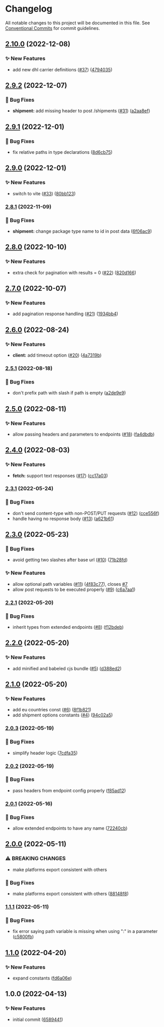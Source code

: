 # Changelog

All notable changes to this project will be documented in this file. See
[Conventional Commits](https://conventionalcommits.org) for commit guidelines.

## [2.10.0](https://github.com/myparcelnl/js-sdk/compare/v2.9.2...v2.10.0) (2022-12-08)


### :sparkles: New Features

* add new dhl carrier definitions ([#37](https://github.com/myparcelnl/js-sdk/issues/37)) ([4794035](https://github.com/myparcelnl/js-sdk/commit/4794035943b35b68394c0e11f45d9cd4e1be49d9))

## [2.9.2](https://github.com/myparcelnl/js-sdk/compare/v2.9.1...v2.9.2) (2022-12-07)


### :bug: Bug Fixes

* **shipment:** add missing header to post /shipments ([#31](https://github.com/myparcelnl/js-sdk/issues/31)) ([a2aa8ef](https://github.com/myparcelnl/js-sdk/commit/a2aa8efba47c3a758eb30c35f155dfe95e72034d))

## [2.9.1](https://github.com/myparcelnl/js-sdk/compare/v2.9.0...v2.9.1) (2022-12-01)


### :bug: Bug Fixes

* fix relative paths in type declarations ([8d6cb75](https://github.com/myparcelnl/js-sdk/commit/8d6cb75dd613a8cefa5df5bca264271b4caab349))

## [2.9.0](https://github.com/myparcelnl/js-sdk/compare/v2.8.1...v2.9.0) (2022-12-01)


### :sparkles: New Features

* switch to vite ([#33](https://github.com/myparcelnl/js-sdk/issues/33)) ([80bb123](https://github.com/myparcelnl/js-sdk/commit/80bb12313c99549b31ad70da453c88fe1b8f0c5a))

### [2.8.1](https://github.com/myparcelnl/js-sdk/compare/v2.8.0...v2.8.1) (2022-11-09)


### :bug: Bug Fixes

* **shipment:** change package type name to id in post data ([6f06ac9](https://github.com/myparcelnl/js-sdk/commit/6f06ac90a45a81a357b8515ecc7ece0d308b3f88))

## [2.8.0](https://github.com/myparcelnl/js-sdk/compare/v2.7.0...v2.8.0) (2022-10-10)


### :sparkles: New Features

* extra check for pagination with results = 0 ([#22](https://github.com/myparcelnl/js-sdk/issues/22)) ([820d166](https://github.com/myparcelnl/js-sdk/commit/820d166c8ae8d57340b6a36099f626c5ef6d674f))

## [2.7.0](https://github.com/myparcelnl/js-sdk/compare/v2.6.0...v2.7.0) (2022-10-07)


### :sparkles: New Features

* add pagination response handling ([#21](https://github.com/myparcelnl/js-sdk/issues/21)) ([1934bb4](https://github.com/myparcelnl/js-sdk/commit/1934bb412ff308035bb3990cadffb482aff0d8d1))

## [2.6.0](https://github.com/myparcelnl/js-sdk/compare/v2.5.1...v2.6.0) (2022-08-24)


### :sparkles: New Features

* **client:** add timeout option ([#20](https://github.com/myparcelnl/js-sdk/issues/20)) ([4a7319b](https://github.com/myparcelnl/js-sdk/commit/4a7319b118b6d7a9d59c1858438cc8c3d1500e17))

### [2.5.1](https://github.com/myparcelnl/js-sdk/compare/v2.5.0...v2.5.1) (2022-08-18)


### :bug: Bug Fixes

* don't prefix path with slash if path is empty ([a2de9e9](https://github.com/myparcelnl/js-sdk/commit/a2de9e9ca782dabe237f3372e1f512869f191b2a))

## [2.5.0](https://github.com/myparcelnl/js-sdk/compare/v2.4.0...v2.5.0) (2022-08-11)


### :sparkles: New Features

* allow passing headers and parameters to endpoints ([#18](https://github.com/myparcelnl/js-sdk/issues/18)) ([fa4dbdb](https://github.com/myparcelnl/js-sdk/commit/fa4dbdb294719176c99f12bf89a997a6a66ca43b))

## [2.4.0](https://github.com/myparcelnl/js-sdk/compare/v2.3.1...v2.4.0) (2022-08-03)


### :sparkles: New Features

* **fetch:** support text responses ([#17](https://github.com/myparcelnl/js-sdk/issues/17)) ([cc17a03](https://github.com/myparcelnl/js-sdk/commit/cc17a03274b7f070b380aedbf769e3e73056176b))

### [2.3.1](https://github.com/myparcelnl/js-sdk/compare/v2.3.0...v2.3.1) (2022-05-24)


### :bug: Bug Fixes

* don't send content-type with non-POST/PUT requests ([#12](https://github.com/myparcelnl/js-sdk/issues/12)) ([cce556f](https://github.com/myparcelnl/js-sdk/commit/cce556f19d9d442cbc831c33df4106b906e5609c))
* handle having no response body ([#13](https://github.com/myparcelnl/js-sdk/issues/13)) ([a621b61](https://github.com/myparcelnl/js-sdk/commit/a621b6128911ef8e6b9063bf3f18ef9f1322f4e7))

## [2.3.0](https://github.com/myparcelnl/js-sdk/compare/v2.2.1...v2.3.0) (2022-05-23)


### :bug: Bug Fixes

* avoid getting two slashes after base url ([#10](https://github.com/myparcelnl/js-sdk/issues/10)) ([71b28fd](https://github.com/myparcelnl/js-sdk/commit/71b28fdd864312bd192b8e55b7777a3fae2b6e74))


### :sparkles: New Features

* allow optional path variables ([#11](https://github.com/myparcelnl/js-sdk/issues/11)) ([4f83c77](https://github.com/myparcelnl/js-sdk/commit/4f83c77e657ffbd96b223332221d2919de23860f)), closes [#7](https://github.com/myparcelnl/js-sdk/issues/7)
* allow post requests to be executed properly ([#9](https://github.com/myparcelnl/js-sdk/issues/9)) ([c6a7aa1](https://github.com/myparcelnl/js-sdk/commit/c6a7aa1342db2d83cd2f2170d92a1f5ddb497a33))

### [2.2.1](https://github.com/myparcelnl/js-sdk/compare/v2.2.0...v2.2.1) (2022-05-20)


### :bug: Bug Fixes

* inherit types from extended endpoints ([#8](https://github.com/myparcelnl/js-sdk/issues/8)) ([f12bdeb](https://github.com/myparcelnl/js-sdk/commit/f12bdeb769fd4e54749e5b4676a13ff86de7d9ca))

## [2.2.0](https://github.com/myparcelnl/js-sdk/compare/v2.1.0...v2.2.0) (2022-05-20)


### :sparkles: New Features

* add minified and babeled cjs bundle ([#5](https://github.com/myparcelnl/js-sdk/issues/5)) ([d388ed2](https://github.com/myparcelnl/js-sdk/commit/d388ed225702df17c2c77bf029e27b4d12f503a9))

## [2.1.0](https://github.com/myparcelnl/js-sdk/compare/v2.0.3...v2.1.0) (2022-05-20)


### :sparkles: New Features

* add eu countries const ([#6](https://github.com/myparcelnl/js-sdk/issues/6)) ([8f1b821](https://github.com/myparcelnl/js-sdk/commit/8f1b821cab9c9c2d291776786799b6b4acf5f689))
* add shipment options constants ([#4](https://github.com/myparcelnl/js-sdk/issues/4)) ([94c02a5](https://github.com/myparcelnl/js-sdk/commit/94c02a57ce85f2c75221632ae502f7399516f93e))

### [2.0.3](https://github.com/myparcelnl/js-sdk/compare/v2.0.2...v2.0.3) (2022-05-19)


### :bug: Bug Fixes

* simplify header logic ([7cdfa35](https://github.com/myparcelnl/js-sdk/commit/7cdfa355f4a0b38c0b2cec0cdbee7b78330a505b))

### [2.0.2](https://github.com/myparcelnl/js-sdk/compare/v2.0.1...v2.0.2) (2022-05-19)


### :bug: Bug Fixes

* pass headers from endpoint config properly ([f85ad12](https://github.com/myparcelnl/js-sdk/commit/f85ad12906055a024825c870f3580b29c91f193b))

### [2.0.1](https://github.com/myparcelnl/js-sdk/compare/v2.0.0...v2.0.1) (2022-05-16)


### :bug: Bug Fixes

* allow extended endpoints to have any name ([72240cb](https://github.com/myparcelnl/js-sdk/commit/72240cb1b8047ca26871f9a1a7470dbfdb5e8b4b))

## [2.0.0](https://github.com/myparcelnl/js-sdk/compare/v1.1.1...v2.0.0) (2022-05-11)


### ⚠ BREAKING CHANGES

* make platforms export consistent with others

### :bug: Bug Fixes

* make platforms export consistent with others ([88148f8](https://github.com/myparcelnl/js-sdk/commit/88148f8e627fe2470e5efd7898c69dcbaa7163cd))

### [1.1.1](https://github.com/myparcelnl/js-sdk/compare/v1.1.0...v1.1.1) (2022-05-11)


### :bug: Bug Fixes

* fix error saying path variable is missing when using ":" in a parameter ([c5800fb](https://github.com/myparcelnl/js-sdk/commit/c5800fb47649547e0bea2269c39dc71fa8794d42))

## [1.1.0](https://github.com/myparcelnl/js-sdk/compare/v1.0.0...v1.1.0) (2022-04-20)


### :sparkles: New Features

* expand constants ([fd6a06e](https://github.com/myparcelnl/js-sdk/commit/fd6a06e17c8bb94bc82a52b9259de503fe82200e))

## 1.0.0 (2022-04-13)


### :sparkles: New Features

* initial commit ([6589441](https://github.com/myparcelnl/js-sdk/commit/65894417fc2cf8646263ab136fb9a24d8d126a4e))

